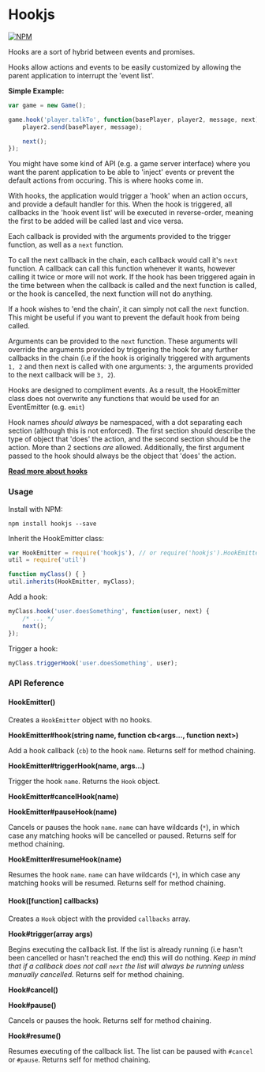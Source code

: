 # Hookjs

[![NPM](https://nodei.co/npm/hookjs.png)](https://nodei.co/npm/hookjs/)

Hooks are a sort of hybrid between events and promises.

Hooks allow actions and events to be easily customized by allowing the parent application to interrupt the 'event list'.

**Simple Example:**

```javascript
var game = new Game();

game.hook('player.talkTo', function(basePlayer, player2, message, next) {
	player2.send(basePlayer, message);

    next();
});
```

You might have some kind of API (e.g. a game server interface) where you want the parent application to be able to 'inject' events or prevent the default actions from occuring. This is where hooks come in.

With hooks, the application would trigger a 'hook' when an action occurs, and provide a default handler for this. When the hook is triggered, all callbacks in the 'hook event list' will be executed in reverse-order, meaning the first to be added will be called last and vice versa.

Each callback is provided with the arguments provided to the trigger function, as well as a `next` function.

To call the next callback in the chain, each callback would call it's `next` function. A callback can call this function whenever it wants, however calling it twice or more will not work. If the hook has been triggered again in the time between when the callback is called and the next function is called, or the hook is cancelled, the next function will not do anything.

If a hook wishes to 'end the chain', it can simply not call the `next` function. This might be useful if you want to prevent the default hook from being called.

Arguments can be provided to the `next` function. These arguments will override the arguments provided by triggering the hook for any further callbacks in the chain (i.e if the hook is originally triggered with arguments `1, 2` and then next is called with one arguments: `3`, the arguments provided to the next callback will be `3, 2`).

Hooks are designed to compliment events. As a result, the HookEmitter class does not overwrite any functions that would be used for an EventEmitter (e.g. `emit`)

Hook names *should always* be namespaced, with a dot separating each section (although this is not enforced). The first section should describe the type of object that 'does' the action, and the second section should be the action. More than 2 sections *are* allowed. Additionally, the first argument passed to the hook should always be the object that 'does' the action.

**[Read more about hooks](http://mrfishie.com/get-fishing-with-hookjs/)**

### Usage

Install with NPM:

	npm install hookjs --save

Inherit the HookEmitter class:

```javascript
var HookEmitter = require('hookjs'), // or require('hookjs').HookEmitter
util = require('util')

function myClass() { }
util.inherits(HookEmitter, myClass);
```

Add a hook:

```javascript
myClass.hook('user.doesSomething', function(user, next) {
	/* ... */
    next();
});
```

Trigger a hook:

```javascript
myClass.triggerHook('user.doesSomething', user);
```

### API Reference

#### HookEmitter()

Creates a `HookEmitter` object with no hooks.

**HookEmitter#hook(string name, function cb<args..., function next>)**

Add a hook callback (`cb`) to the hook `name`.
Returns self for method chaining.

**HookEmitter#triggerHook(name, args...)**

Trigger the hook `name`.
Returns the `Hook` object.

**HookEmitter#cancelHook(name)**

**HookEmitter#pauseHook(name)**

Cancels or pauses the hook `name`. `name` can have wildcards (`*`), in which case any matching hooks will be cancelled or paused.
Returns self for method chaining.

**HookEmitter#resumeHook(name)**

Resumes the hook `name`. `name` can have wildcards (`*`), in which case any matching hooks will be resumed.
Returns self for method chaining.

#### Hook([function] callbacks)

Creates a `Hook` object with the provided `callbacks` array.

**Hook#trigger(array args)**

Begins executing the callback list. If the list is already running (i.e hasn't been cancelled or hasn't reached the end) this will do nothing. *Keep in mind that if a callback does not call `next` the list will always be running unless manually cancelled.*
Returns self for method chaining.

**Hook#cancel()**

**Hook#pause()**

Cancels or pauses the hook.
Returns self for method chaining.

**Hook#resume()**

Resumes executing of the callback list. The list can be paused with `#cancel` or `#pause`.
Returns self for method chaining.
